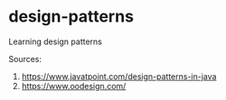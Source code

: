 # design-patterns
Learning design patterns

Sources:
1. https://www.javatpoint.com/design-patterns-in-java
2. https://www.oodesign.com/